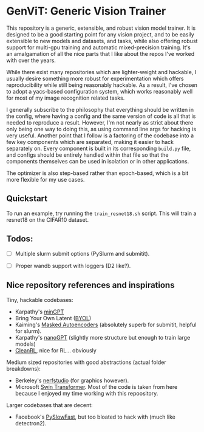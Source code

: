 # GenViT: Generic Vision Trainer

This repository is a generic, extensible, and robust vision model trainer. It is designed to be a good starting point for any vision project, and to be easily extensible to new models and datasets, and tasks, while also offering robust support for multi-gpu training and automatic mixed-precision training. It's an amalgamation of all the nice parts that I like about the repos I've worked with over the years. 

While there exist many repositories which are lighter-weight and hackable, I usually desire something more robust for experimentation which offers reproducibility while still being reasonably hackable. As a result, I've chosen to adopt a yacs-based configuration system, which works reasonably well for most of my image recognition related tasks. 

I generally subscribe to the philosophy that everything should be written in the config, where having a config and the same version of code is all that is needed to reproduce a result. However, I'm not nearly as strict about there only being one way to doing this, as using command line args for hacking is very useful. Another point that I follow is a factoring of the codebase into a few key components which are separated, making it easier to hack separately on. Every component is built in its corresponding ```build.py``` file, and configs should be entirely handled within that file so that the components themselves can be used in isolation or in other applications. 

The optimizer is also step-based rather than epoch-based, which is a bit more flexible for my use cases.

## Quickstart

To run an example, try running the ```train_resnet18.sh``` script. This will train a resnet18 on the CIFAR10 dataset.

## Todos:
- [ ] Multiple slurm submit options (PySlurm and submitit). 
- [ ] Proper wandb support with loggers (D2 like?). 


## Nice repository references and inspirations

Tiny, hackable codebases:
- Karpathy's [minGPT](https://github.com/karpathy/minGPT)
- Bring Your Own Latent ([BYOL](https://github.com/sthalles/PyTorch-BYOL))
- Kaiming's [Masked Autoencoders](https://github.com/facebookresearch/mae) (absolutely superb for submitit, helpful for slurm).
- Karpathy's [nanoGPT](https://github.com/karpathy/nanoGPT) (slightly more structure but enough to train large models)
- [CleanRL](https://github.com/vwxyzjn/cleanrl), nice for RL... obviously


Medium sized repositories with good abstractions (actual folder breakdowns):
- Berkeley's [nerfstudio](https://github.com/nerfstudio-project/nerfstudio) (for graphics however). 
- Microsoft [Swin Transformer](https://github.com/microsoft/Swin-Transformer). Most of the code is taken from here because I enjoyed my time working with this repoository.

Larger codebases that are decent:
- Facebook's [PySlowFast](https://github.com/facebookresearch/SlowFast), but too bloated to hack with (much like detectron2).
